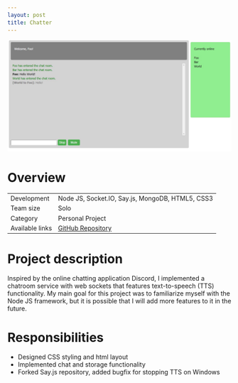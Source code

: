 ```yaml
---
layout: post
title: Chatter
---
```

<img src="/images/fulls/chatter-cover.jpg" class="fit image">

<h1>Overview</h1>
<table>
<tr><td><span class="icon fa-cog"></span>  Development</td>
<td>Node JS, Socket.IO, Say.js, MongoDB, HTML5, CSS3</td></tr>
<tr><td><span class="icon fa-users"></span>  Team size</td>
<td>Solo</td></tr>
<tr><td><span class="icon fa-tags"></span>  Category</td>
<td>Personal Project</td></tr>
<tr><td><span class="icon fa-share-alt"></span>  Available links</td>
<td><a href="https://github.com/pwang347/chatter">GitHub Repository</a></td></tr>
</table>

<h1>Project description</h1>
Inspired by the online chatting application Discord, I implemented a chatroom service with web sockets that features text-to-speech (TTS) functionality. My main goal for this project was to familiarize myself with the Node JS framework, but it is possible that I will add more features to it in the future.

<h1>Responsibilities</h1>
<ul>
<li>Designed CSS styling and html layout</li>
<li>Implemented chat and storage functionality</li>
<li>Forked Say.js repository, added bugfix for stopping TTS on Windows</li>
</ul>

